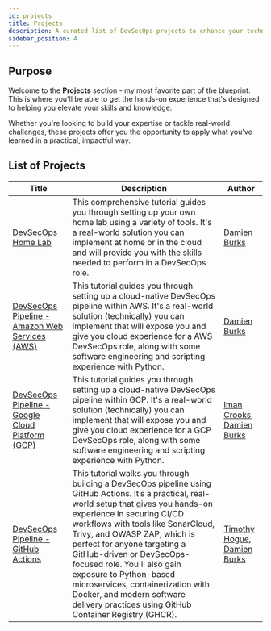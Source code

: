 ```yaml
---
id: projects
title: Projects
description: A curated list of DevSecOps projects to enhance your technical skills and experience.
sidebar_position: 4
---
```


## Purpose

Welcome to the **Projects** section - my most favorite part of the blueprint. This is where you'll be able to get the hands-on experience that's designed to helping you elevate your skills and knowledge.

Whether you're looking to build your expertise or tackle real-world challenges, these projects offer you the opportunity to apply what you've learned in a practical, impactful way.

## List of Projects

| Title                                                                         | Description                                                                                                                                                                                                                                                                                                                                                                                                                                                                                    | Author                                                                                                                       |
| ----------------------------------------------------------------------------- | ---------------------------------------------------------------------------------------------------------------------------------------------------------------------------------------------------------------------------------------------------------------------------------------------------------------------------------------------------------------------------------------------------------------------------------------------------------------------------------------------- | ---------------------------------------------------------------------------------------------------------------------------- |
| [DevSecOps Home Lab](./devsecops-home-lab/)                                   | This comprehensive tutorial guides you through setting up your own home lab using a variety of tools. It's a real-world solution you can implement at home or in the cloud and will provide you with the skills needed to perform in a DevSecOps role.                                                                                                                                                                                                                                         | [Damien Burks](https://www.youtube.com/@damienjburks)                                                                        |
| [DevSecOps Pipeline - Amazon Web Services (AWS)](./devsecops-pipeline-aws/)   | This tutorial guides you through setting up a cloud-native DevSecOps pipeline within AWS. It's a real-world solution (technically) you can implement that will expose you and give you cloud experience for a AWS DevSecOps role, along with some software engineering and scripting experience with Python.                                                                                                                                                                                   | [Damien Burks](https://www.youtube.com/@damienjburks)                                                                        |
| [DevSecOps Pipeline - Google Cloud Platform (GCP)](./devsecops-pipeline-gcp/) | This tutorial guides you through setting up a cloud-native DevSecOps pipeline within GCP. It's a real-world solution (technically) you can implement that will expose you and give you cloud experience for a GCP DevSecOps role, along with some software engineering and scripting experience with Python.                                                                                                                                                                                   | [Iman Crooks](https://www.linkedin.com/in/iman-crooks), [Damien Burks](https://www.youtube.com/@damienjburks)                |
| [DevSecOps Pipeline - GitHub Actions](./devsecops-pipeline-gha/)              | This tutorial walks you through building a DevSecOps pipeline using GitHub Actions. It’s a practical, real-world setup that gives you hands-on experience in securing CI/CD workflows with tools like SonarCloud, Trivy, and OWASP ZAP, which is perfect for anyone targeting a GitHub-driven or DevSecOps-focused role. You'll also gain exposure to Python-based microservices, containerization with Docker, and modern software delivery practices using GitHub Container Registry (GHCR). | [Timothy Hogue](https://www.linkedin.com/in/timothy-hogue-2b2722230/), [Damien Burks](https://www.youtube.com/@damienjburks) |
